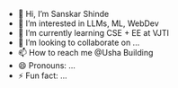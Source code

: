 - 👋 Hi, I’m Sanskar Shinde
- 👀 I’m interested in LLMs, ML, WebDev
- 🌱 I’m currently learning CSE + EE at VJTI
- 💞️ I’m looking to collaborate on ...
- 📫 How to reach me @Usha Building
- 😄 Pronouns: ...
- ⚡ Fun fact: ...

<!---
sanskarLS18/sanskarLS18 is a ✨ special ✨ repository because its `README.md` (this file) appears on your GitHub profile.
You can click the Preview link to take a look at your changes.
--->
